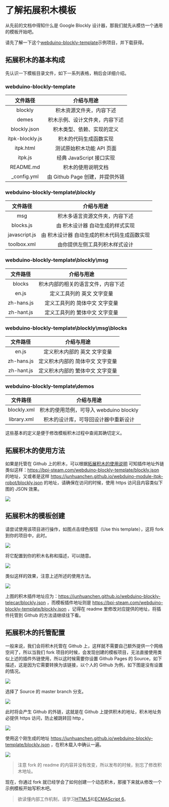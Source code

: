 # 了解拓展积木模板

从先前的文档中得知什么是 Google Blockly 设计器，那我们就先从模仿一个通用的模板开始吧。

请先了解一下这个[webduino-blockly-template](https://bpi-steam.com/webduino-blockly-template)示例项目，并下载获得。

## 拓展积木的基本构成

先认识一下模板目录文件，如下一系列表格，稍后会详细介绍。

### webduino-blockly-template

| 文件路径 | 介绍与用途 |
| :----: | :----: |
| blockly | 积木资源文件夹，内容下述 |
| demes | 积木示例、设计文件夹，内容下述 |
| blockly.json | 积木类型、依赖、实现的定义 |
| itpk-blockly.js | 积木的代码生成函数实现 |
| itpk.html | 测试原始积木功能 API 页面 |
| itpk.js | 经典 JavaScript 接口实现 |
| README.md  | 积木的使用说明文档 |
| _config.yml | 由 Github Page 创建，并提供外链 |

### webduino-blockly-template\\blockly

| 文件路径 | 介绍与用途 |
| :----: | :----: |
| msg | 积木多语言资源文件夹，内容下述 |
| blocks.js | 由 积木设计器 自动生成的样式实现 |
| javascript.js | 由 积木设计器 自动生成的积木代码生成函数实现 |
| toolbox.xml | 由你提供左侧工具列积木样式设计 |

### webduino-blockly-template\\blockly\\msg

| 文件路径 | 介绍与用途 |
| :----: | :----: |
| blocks | 积木内部的相关的语言文件，内容下述 |
| en.js | 定义工具列的 英文 文字变量 |
| zh-hans.js | 定义工具列的 简体中文 文字变量 |
| zh-hant.js | 定义工具列的 繁体中文 文字变量 |

### webduino-blockly-template\\blockly\\msg\\blocks

| 文件路径 | 介绍与用途 |
| :----: | :----: |
| en.js | 定义积木内部的 英文 文字变量 |
| zh-hans.js | 定义积木内部的 简体中文 文字变量 |
| zh-hant.js  | 定义积木内部的 繁体中文 文字变量 |

### webduino-blockly-template\\demos

| 文件路径 | 介绍与用途 |
| :----: | :----: |
| blockly.xml | 积木的使用范例，可导入 webduino blockly |
| library.xml | 积木的设计库，可导回设计器中重新设计 |

这些基本的定义是便于修改模板积木过程中查阅其确切定义。

## 拓展积木的使用方法

如果是托管在 Github 上的积木，可以根据[拓展积木的使用说明](../../../WebBit_doc\zh\webduino\modules\basic.html) 可知插件地址外链类似这样：https://bpi-steam.com/webduino-blockly-template/blockly.json 的地址，又或者是这样 https://junhuanchen.github.io/webduino-module-itpk-robot/blockly.json 的地址，请确保在访问的时候，使用 https 访问且内容类似下图的 JSON 效果。

![](../assets/webduino_dev/images/blockly_json.png)

## 拓展积木的模板创建

请尝试使用该项目进行操作，如图点击绿色按钮（Use this template），这将 fork 到你的项目中，此时。

![](../assets/webduino_dev/images/use_template.png)

将它配置到你的积木名称和描述，可以随意。

![](../assets/webduino_dev/images/create_template.png)

类似这样的效果，注意上述所述的使用方法。

![](../assets/webduino_dev/images/template_example.png)

上图的积木插件地址应为：https://junhuanchen.github.io/webduino-blockly-telecar/blockly.json ，而模板插件地址则是 https://bpi-steam.com/webduino-blockly-template/blockly.json ，记得在 readme 里修改对应提供的地址，将插件托管到 Github 的方法请继续往下看。

## 拓展积木的托管配置

一般来说，我们会将积木托管在 Github 上，这样就不需要自己额外提供一个网络空间了，所以当我们 fork 项目的时候，会发现创建的模板项目，无法直接使用类似上述的插件外链使用，所以这时候需要你设置 Github Pages 的 Source，如下描述，这是因为它需要转换为该链接，以个人的 Github 为例，如下图是没有设置的情况。

![](../assets/webduino_dev/images/pages_source.png)

选择了 Source 的 master branch 分支。

![](../assets/webduino_dev/images/pages_select.png)

此时将会产生 Github 的外链，这就是在 Github 上提供积木的地址，积木地址务必提供 https 访问，防止被跳转回 http 。

![](../assets/webduino_dev/images/pages_result.png)

使用这个刚生成的地址 https://junhuanchen.github.io/webduino-blockly-template/blockly.json ，在积木载入中确认一遍。

![](../assets/webduino_dev/images/pages_commit.png)

>注意 fork 的 readme 的内容并没有改变，所以发布的时候，别忘了修改积木地址。

现在，你通过 fork 就已经学会了如何创建一个动态积木，那接下来就从修改一个示例模板开始写积木吧。

> 欲读懂内部工作机制，请学习[HTML5](https://www.runoob.com/html/html5-intro.html)和[ECMAScript 6](https://www.runoob.com/w3cnote/es6-concise-tutorial.html)。